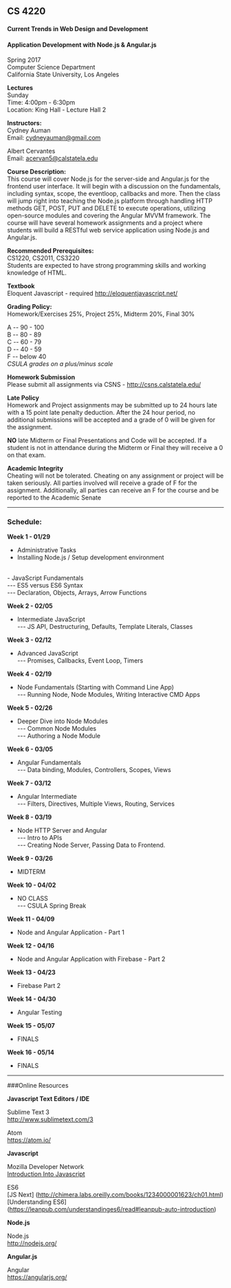 ## CS 4220
#### Current Trends in Web Design and Development
#### Application Development with Node.js & Angular.js


Spring 2017 <br/>
Computer Science Department <br/>
California State University, Los Angeles


**Lectures** <br/>
Sunday <br/>
Time: 4:00pm - 6:30pm <br/>
Location: King Hall - Lecture Hall 2


**Instructors:** <br/>
Cydney Auman <br/>
Email: cydneyauman@gmail.com

Albert Cervantes <br/>
Email: acervan5@calstatela.edu


**Course Description:** <br/>
This course will cover Node.js for the server-side and Angular.js for the frontend user interface. It will begin with a discussion on the fundamentals, including syntax, scope, the eventloop, callbacks and more. Then the class will jump right into teaching the Node.js platform through handling HTTP methods GET, POST, PUT and DELETE to execute operations, utilizing open-source modules and covering the Angular MVVM framework.  The course will have several homework assignments and a project where students will build a RESTful web service application using Node.js and Angular.js.

**Recommended Prerequisites:** <br/>
CS1220, CS2011, CS3220 <br/>
Students are expected to have strong programming skills and working knowledge of HTML.

**Textbook** <br/>
Eloquent Javascript - required
http://eloquentjavascript.net/

**Grading Policy:** <br/>
Homework/Exercises 25%, Project 25%, Midterm 20%, Final 30%

A -- 90 - 100 <br/>
B -- 80 - 89 <br/>
C -- 60 - 79 <br/>
D -- 40 - 59 <br/>
F -- below 40 <br/>
*CSULA grades on a plus/minus scale*

**Homework Submission** <br />
Please submit all assignments via CSNS - http://csns.calstatela.edu/

**Late Policy** <br/>
Homework and Project assignments may be submitted up to 24 hours late with a 15 point late penalty deduction.  After the 24 hour period, no additional submissions will be accepted and a grade of 0 will be given for the assignment.

**NO** late Midterm or Final Presentations and Code will be accepted.  If a student is not in attendance during the Midterm or Final they will receive a 0 on that exam.

**Academic Integrity** <br/>
Cheating will not be tolerated. Cheating on any assignment or project will be taken seriously.
All parties involved will receive a grade of F for the assignment.  Additionally, all parties can receive an F for the course and be reported to the Academic Senate

<hr/>

### Schedule:

**Week 1 - 01/29**
 - Administrative Tasks <br/>
 - Installing Node.js / Setup development environment<br/>
 <br/>
 - JavaScript Fundamentals <br/>
 --- ES5 versus ES6 Syntax <br/>
 --- Declaration, Objects, Arrays, Arrow Functions <br/>

**Week 2 - 02/05**
 - Intermediate JavaScript <br/>
 --- JS API, Destructuring, Defaults, Template Literals, Classes

**Week 3 - 02/12**
 - Advanced JavaScript <br/>
 --- Promises, Callbacks, Event Loop, Timers

**Week 4 - 02/19**
 - Node Fundamentals (Starting with Command Line App) <br/>
 --- Running Node, Node Modules, Writing Interactive CMD Apps

**Week 5 - 02/26**
 - Deeper Dive into Node Modules <br/>
 --- Common Node Modules <br/>
 --- Authoring a Node Module <br/>

**Week 6 - 03/05**
- Angular Fundamentals <br/>
 --- Data binding, Modules, Controllers, Scopes, Views

**Week 7 - 03/12**
- Angular Intermediate <br/>
 --- Filters, Directives, Multiple Views, Routing, Services

**Week 8 - 03/19**
- Node HTTP Server and Angular <br/>
 --- Intro to APIs <br/>
 --- Creating Node Server, Passing Data to Frontend. <br/>

**Week 9 - 03/26**
- MIDTERM

**Week 10 - 04/02**
- NO CLASS <br/>
--- CSULA Spring Break

**Week 11 - 04/09**
- Node and Angular Application -  Part 1 <br/>

**Week 12 - 04/16**
- Node and Angular Application with Firebase -  Part 2 <br/>

**Week 13 - 04/23**
- Firebase Part 2 <br/>

**Week 14 - 04/30**
- Angular Testing <br/>

**Week 15 - 05/07**
- FINALS 

**Week 16 - 05/14**
- FINALS 


<hr/>
###Online Resources

**Javascript Text Editors / IDE**

Sublime Text 3 <br/>
http://www.sublimetext.com/3

Atom <br/>
https://atom.io/

**Javascript**

Mozilla Developer Network <br/>
[Introduction Into Javascript]( https://developer.mozilla.org/en-US/docs/Web/JavaScript/A_re-introduction_to_JavaScript)

ES6 <br />
[JS Next] (http://chimera.labs.oreilly.com/books/1234000001623/ch01.html) <br />
[Understanding ES6] (https://leanpub.com/understandinges6/read#leanpub-auto-introduction)


**Node.js**

Node.js <br/>
http://nodejs.org/

**Angular.js**

Angular <br/>
https://angularjs.org/
